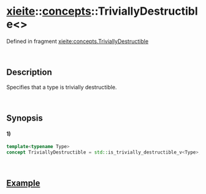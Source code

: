 # [xieite](../../xieite.md)\:\:[concepts](../../concepts.md)\:\:TriviallyDestructible\<\>
Defined in fragment [xieite:concepts.TriviallyDestructible](../../../src/concepts/trivially_destructible.cpp)

&nbsp;

## Description
Specifies that a type is trivially destructible.

&nbsp;

## Synopsis
#### 1)
```cpp
template<typename Type>
concept TriviallyDestructible = std::is_trivially_destructible_v<Type>;
```

&nbsp;

## [Example](https://en.cppreference.com/w/cpp/types/is_destructible#Example)
